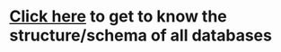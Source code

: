 # [Click here](https://github.com/Arghyadeep7/tinDEV/tree/master/server/models) to get to know the structure/schema of all databases